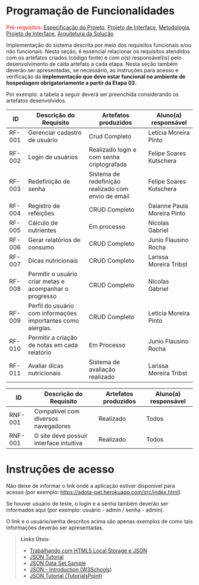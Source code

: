 # Programação de Funcionalidades

<span style="color:red">Pré-requisitos: <a href="2-Especificação do Projeto.md"> Especificação do Projeto</a></span>, <a href="3-Projeto de Interface.md"> Projeto de Interface</a>, <a href="4-Metodologia.md"> Metodologia</a>, <a href="3-Projeto de Interface.md"> Projeto de Interface</a>, <a href="5-Arquitetura da Solução.md"> Arquitetura da Solução</a>

Implementação do sistema descrita por meio dos requisitos funcionais e/ou não funcionais. Nesta seção, é essencial relacionar os requisitos atendidos com os artefatos criados (código fonte) e com o(s) responsável(is) pelo desenvolvimento de cada artefato a cada etapa. Nesta seção também deverão ser apresentadas, se necessário, as instruções para acesso e verificação da **implementação que deve estar funcional no ambiente de hospedagem obrigatoriamente a partir da Etapa 03**.

Por exemplo: a tabela a seguir deverá ser preenchida considerando os artefatos desenvolvidos.

|ID    | Descrição do Requisito  | Artefatos produzidos | Aluno(a) responsável |
|------|-----------------------------------------|----|----|
|RF-001| Gerenciar cadastro de usuário| Crud Completo | Letícia Moreira Pinto  |
|RF-002| Login de usuários	     | Realizado login e com senha criptografada | Felipe Soares Kutschera |
|RF-003|Redefinição de senha| Sistema de redefinição realizado com envio de email  | Felipe Soares Kutschera  |
|RF-004|Registro de refeições| CRUD Completo   | Daianne Paula Moreira Pinto  |
|RF-005|Cálculo de nutrientes|Em processo  | Nicolas Gabriel  |
|RF-006|Gerar relatórios de consumo|  CRUD Completo  | Junio Flausino Rocha  |
|RF-007|Dicas nutricionais	|  CRUD Completo  | Larissa Moreira Tribst  |
|RF-008|Permitir o usuário criar metas e acompanhar o progresso|  CRUD Completo  | Nicolas Gabriel  |
|RF-009|Perfil do usuário com informações importantes como alergias.|  CRUD Completo  | Letícia Moreira Pinto  |
|RF-010|Permitir a criação de notas em cada relatório|  Em Processo  | Junio Flausino Rocha  |
|RF-011|Avaliar dicas nutricionais	|  Sistema de avaliação realizado  | Larissa Moreira Tribst  |

|ID    | Descrição do Requisito  | Artefatos produzidos | Aluno(a) responsável |
|------|-----------------------------------------|----|----|
|RNF-001| Compatível com diversos navegadores| Realizado | Todos  |
|RNF-001| O site deve possuir interface intuitiva| Realizado | Todos  |





# Instruções de acesso

Não deixe de informar o link onde a aplicação estiver disponível para acesso (por exemplo: https://adota-pet.herokuapp.com/src/index.html).

Se houver usuário de teste, o login e a senha também deverão ser informados aqui (por exemplo: usuário - admin / senha - admin).

O link e o usuário/senha descritos acima são apenas exemplos de como tais informações deverão ser apresentadas.

> **Links Úteis**:
>
> - [Trabalhando com HTML5 Local Storage e JSON](https://www.devmedia.com.br/trabalhando-com-html5-local-storage-e-json/29045)
> - [JSON Tutorial](https://www.w3resource.com/JSON)
> - [JSON Data Set Sample](https://opensource.adobe.com/Spry/samples/data_region/JSONDataSetSample.html)
> - [JSON - Introduction (W3Schools)](https://www.w3schools.com/js/js_json_intro.asp)
> - [JSON Tutorial (TutorialsPoint)](https://www.tutorialspoint.com/json/index.htm)
